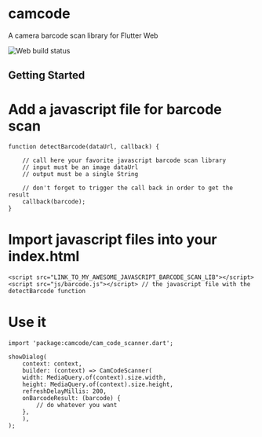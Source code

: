 # camcode

A camera barcode scan library for Flutter Web

![Web build status](https://github.com/PiotrFLEURY/camcode/actions/workflows/web.yml/badge.svg)

## Getting Started

# Add a javascript file for barcode scan

```
function detectBarcode(dataUrl, callback) {

    // call here your favorite javascript barcode scan library
    // input must be an image dataUrl
    // output must be a single String

    // don't forget to trigger the call back in order to get the result
    callback(barcode);
}
```

# Import javascript files into your index.html

```
<script src="LINK_TO_MY_AWESOME_JAVASCRIPT_BARCODE_SCAN_LIB"></script>
<script src="js/barcode.js"></script> // the javascript file with the detectBarcode function
```

# Use it

```
import 'package:camcode/cam_code_scanner.dart';

showDialog(
    context: context,
    builder: (context) => CamCodeScanner(
    width: MediaQuery.of(context).size.width,
    height: MediaQuery.of(context).size.height,
    refreshDelayMillis: 200,
    onBarcodeResult: (barcode) {
        // do whatever you want
    },
    ),
);
```
